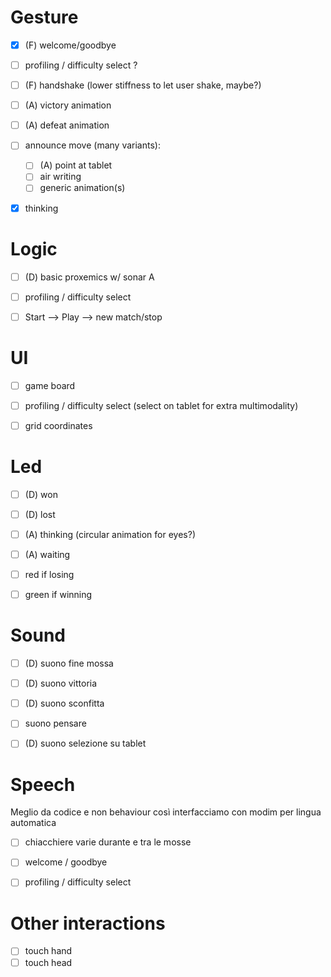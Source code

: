 # Gesture 
- [X] (F) welcome/goodbye

- [ ] profiling / difficulty select ? 

- [ ] (F) handshake (lower stiffness to let user shake, maybe?)

- [ ] (A) victory animation

- [ ] (A) defeat animation

- [ ] announce move (many variants):
    - [ ] (A) point at tablet
    - [ ] air writing
    - [ ] generic animation(s)

- [X] thinking



# Logic

- [ ] (D) basic proxemics w/ sonar A
- [ ] profiling / difficulty select
- [ ] Start --> Play --> new match/stop


# UI

- [ ] game board
- [ ] profiling / difficulty select (select on tablet for extra multimodality)
- [ ] grid coordinates


# Led

- [ ] (D) won
- [ ] (D) lost
- [ ] (A) thinking (circular animation for eyes?) 
- [ ] (A) waiting 
- [ ] red if losing
- [ ] green if winning


# Sound

- [ ] (D) suono fine mossa 
- [ ] (D) suono vittoria 
- [ ] (D) suono sconfitta 
- [ ] suono pensare 
- [ ] (D) suono selezione su tablet 


# Speech
Meglio da codice e non behaviour così interfacciamo con modim per lingua automatica

- [ ] chiacchiere varie durante e tra le mosse
- [ ] welcome / goodbye
- [ ] profiling / difficulty select


# Other interactions

- [ ] touch hand
- [ ] touch head

